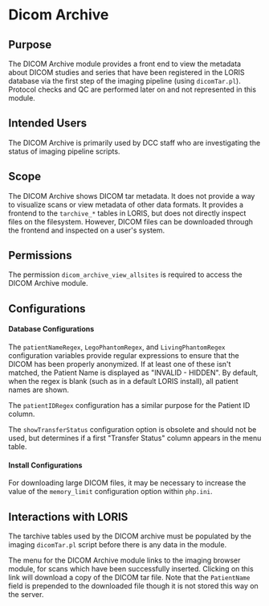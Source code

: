 # Dicom Archive

## Purpose

The DICOM Archive module provides a front end to view the metadata
about DICOM studies and series that have been registered in the
LORIS database via the first step of the imaging pipeline (using
`dicomTar.pl`). Protocol checks and QC are performed later on and not
represented in this module.

## Intended Users

The DICOM Archive is primarily used by DCC staff who are investigating
the status of imaging pipeline scripts.

## Scope

The DICOM Archive shows DICOM tar metadata. It does not provide a
way to visualize scans or view metadata of other data formats. It
provides a frontend to the `tarchive_*` tables in LORIS, but does
not directly inspect files on the filesystem. However, DICOM 
files can be downloaded through the frontend and inspected on a 
user's system.


## Permissions

The permission `dicom_archive_view_allsites` is required to access
the DICOM Archive module.

## Configurations

#### Database Configurations

The `patientNameRegex`, `LegoPhantomRegex`, and `LivingPhantomRegex`
configuration variables provide regular expressions to ensure that
the DICOM has been properly anonymized. If at least one of these
isn't matched, the Patient Name is displayed as "INVALID - HIDDEN".
By default, when the regex is blank (such as in a default LORIS
install), all patient names are shown.

The `patientIDRegex` configuration has a similar purpose for the
Patient ID column.

The `showTransferStatus` configuration option is obsolete and should
not be used, but determines if a first "Transfer Status" column
appears in the menu table.

#### Install Configurations

For downloading large DICOM files, it may be necessary to increase the 
 value of the `memory_limit` configuration option within `php.ini`.
 

## Interactions with LORIS

The tarchive tables used by the DICOM archive must be populated by
the imaging `dicomTar.pl` script before there is any data in the module.

The menu for the DICOM Archive module links to the imaging browser
module, for scans which have been successfully inserted. Clicking on this link
will download a copy of the DICOM tar file. Note that the `PatientName` field is
prepended to the downloaded file though it is not stored this way on the server.
